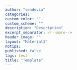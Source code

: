 ```yaml
---
author: "sendevia"
categories:
custom_color: ""
custom_scheme: ""
description: "Description"
excerpt_separator: <!--more-->
header_image: ""
layout: "Material3"
notips:
published: false
tags: test
title: "Template"
---
```

